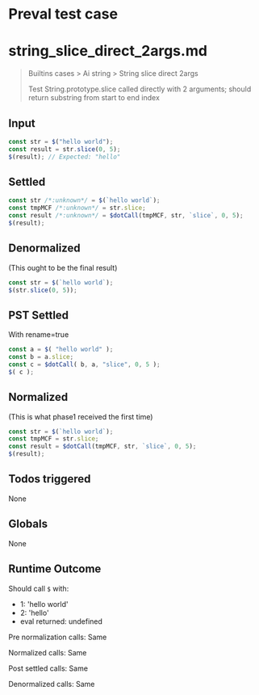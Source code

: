 # Preval test case

# string_slice_direct_2args.md

> Builtins cases > Ai string > String slice direct 2args
>
> Test String.prototype.slice called directly with 2 arguments; should return substring from start to end index

## Input

`````js filename=intro
const str = $("hello world");
const result = str.slice(0, 5);
$(result); // Expected: "hello"
`````


## Settled


`````js filename=intro
const str /*:unknown*/ = $(`hello world`);
const tmpMCF /*:unknown*/ = str.slice;
const result /*:unknown*/ = $dotCall(tmpMCF, str, `slice`, 0, 5);
$(result);
`````


## Denormalized
(This ought to be the final result)

`````js filename=intro
const str = $(`hello world`);
$(str.slice(0, 5));
`````


## PST Settled
With rename=true

`````js filename=intro
const a = $( "hello world" );
const b = a.slice;
const c = $dotCall( b, a, "slice", 0, 5 );
$( c );
`````


## Normalized
(This is what phase1 received the first time)

`````js filename=intro
const str = $(`hello world`);
const tmpMCF = str.slice;
const result = $dotCall(tmpMCF, str, `slice`, 0, 5);
$(result);
`````


## Todos triggered


None


## Globals


None


## Runtime Outcome


Should call `$` with:
 - 1: 'hello world'
 - 2: 'hello'
 - eval returned: undefined

Pre normalization calls: Same

Normalized calls: Same

Post settled calls: Same

Denormalized calls: Same

